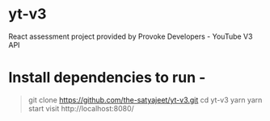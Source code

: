 # yt-v3
React assessment project provided by Provoke Developers - YouTube V3 API


# Install dependencies to run -
> git clone https://github.com/the-satyajeet/yt-v3.git
> cd yt-v3
> yarn
> yarn start
> visit http://localhost:8080/
